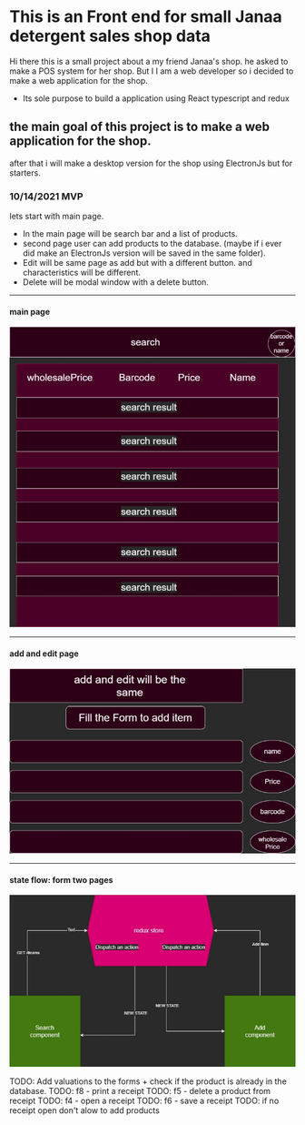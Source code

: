 # This is an Front end for small Janaa detergent sales shop data

Hi there this is a small project about a my friend Janaa's shop.
he asked to make a POS system for her shop.
But I I am a web developer so i decided to make a web application for the shop.

- Its sole purpose to build a application using React typescript and redux

## the main goal of this project is to make a web application for the shop.

after that i will make a desktop version for the shop using ElectronJs but for starters.

### 10/14/2021 MVP

lets start with main page.

- In the main page will be search bar and a list of products.
- second page user can add products to the database. (maybe if i ever did make an ElectronJs version will be saved in the same folder).
- Edit will be same page as add but with a different button. and characteristics will be different.
- Delete will be modal window with a delete button.

---

#### main page

![main page](./readme-img/janaafrontend-searchpage.jpg)

---

#### add and edit page

![add](./readme-img/janaafrontend-addAndEdit.jpg)

---

#### state flow: form two pages

![state flow](./readme-img/janaafrontend-Page-4.jpg)

TODO: Add valuations to the forms + check if the product is already in the database.
TODO: f8 - print a receipt
TODO: f5 - delete a product from receipt
TODO: f4 - open a receipt
TODO: f6 - save a receipt
TODO: if no receipt open don't alow to add products
